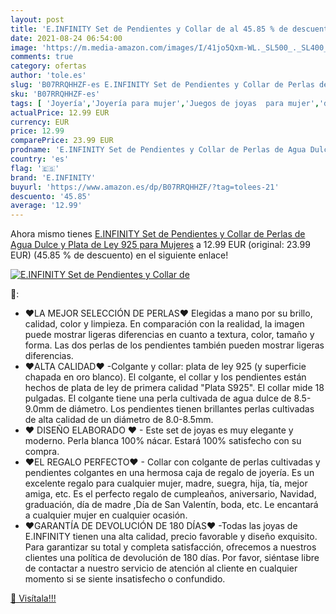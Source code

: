 ```yaml
---
layout: post
title: 'E.INFINITY Set de Pendientes y Collar de al 45.85 % de descuento'
date: 2021-08-24 06:54:00
image: 'https://m.media-amazon.com/images/I/41jo5Qxm-WL._SL500_._SL400_.jpg'
comments: true
category: ofertas
author: 'tole.es'
slug: 'B07RRQHHZF-es E.INFINITY Set de Pendientes y Collar de Perlas de Agua...'
sku: 'B07RRQHHZF-es'
tags: [ 'Joyería','Joyería para mujer','Juegos de joyas  para mujer','de','e.infinity','ley','plata', ]
actualPrice: 12.99 EUR
currency: EUR
price: 12.99
comparePrice: 23.99 EUR
prodname: 'E.INFINITY Set de Pendientes y Collar de Perlas de Agua Dulce y Plata de Ley 925 para Mujeres'
country: 'es'
flag: '🇪🇸'
brand: 'E.INFINITY'
buyurl: 'https://www.amazon.es/dp/B07RRQHHZF/?tag=tolees-21'
descuento: '45.85'
average: '12.99'
---
```


Ahora mismo tienes [E.INFINITY Set de Pendientes y Collar de Perlas de Agua Dulce y Plata de Ley 925 para Mujeres](https://www.amazon.es/dp/B07RRQHHZF/?tag=tolees-21) a 12.99 EUR (original: 23.99 EUR) (45.85 %  de descuento) en el siguiente enlace!

[![E.INFINITY Set de Pendientes y Collar de](https://m.media-amazon.com/images/I/41jo5Qxm-WL._SL500_._SL400_.jpg)](https://www.amazon.es/dp/B07RRQHHZF/?tag=tolees-21)

🔎:

- ♥LA MEJOR SELECCIÓN DE PERLAS♥ Elegidas a mano por su brillo, calidad, color y limpieza. En comparación con la realidad, la imagen puede mostrar ligeras diferencias en cuanto a textura, color, tamaño y forma. Las dos perlas de los pendientes también pueden mostrar ligeras diferencias.
- ♥ALTA CALIDAD♥ -Colgante y collar: plata de ley 925 (y superficie chapada en oro blanco). El colgante, el collar y los pendientes están hechos de plata de ley de primera calidad "Plata S925". El collar mide 18 pulgadas. El colgante tiene una perla cultivada de agua dulce de 8.5-9.0mm de diámetro. Los pendientes tienen brillantes perlas cultivadas de alta calidad de un diámetro de 8.0-8.5mm.
- ♥ DISEÑO ELABORADO ♥ - Este set de joyas es muy elegante y moderno. Perla blanca 100% nácar. Estará 100% satisfecho con su compra.
- ♥EL REGALO PERFECTO♥ - Collar con colgante de perlas cultivadas y pendientes colgantes en una hermosa caja de regalo de joyería. Es un excelente regalo para cualquier mujer, madre, suegra, hija, tía, mejor amiga, etc. Es el perfecto regalo de cumpleaños, aniversario, Navidad, graduación, día de madre ,Día de San Valentín, boda, etc. Le encantará a cualquier mujer en cualquier ocasión.
- ♥GARANTÍA DE DEVOLUCIÓN DE 180 DÍAS♥ -Todas las joyas de E.INFINITY tienen una alta calidad, precio favorable y diseño exquisito. Para garantizar su total y completa satisfacción, ofrecemos a nuestros clientes una política de devolución de 180 días. Por favor, siéntase libre de contactar a nuestro servicio de atención al cliente en cualquier momento si se siente insatisfecho o confundido.

[🛒 Visítala!!!](https://www.amazon.es/dp/B07RRQHHZF/?tag=tolees-21)
